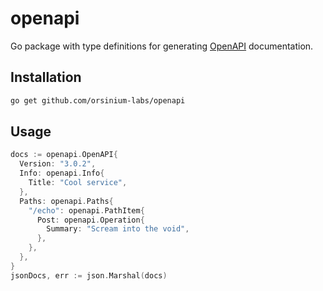# openapi

Go package with type definitions for generating [OpenAPI](https://swagger.io/specification/) documentation.

## Installation

```bash
go get github.com/orsinium-labs/openapi
```

## Usage

```go
docs := openapi.OpenAPI{
  Version: "3.0.2",
  Info: openapi.Info{
    Title: "Cool service",
  },
  Paths: openapi.Paths{
    "/echo": openapi.PathItem{
      Post: openapi.Operation{
        Summary: "Scream into the void",
      },
    },
  },
}
jsonDocs, err := json.Marshal(docs)
```
